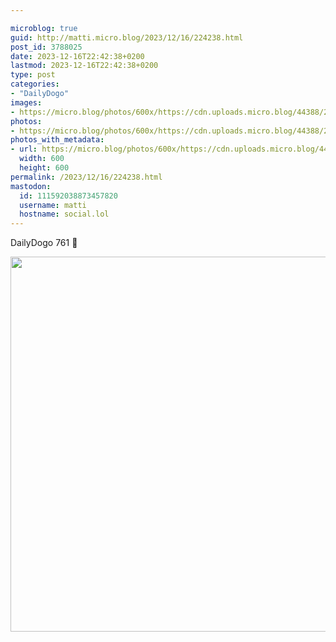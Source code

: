 ```yaml
---

microblog: true
guid: http://matti.micro.blog/2023/12/16/224238.html
post_id: 3788025
date: 2023-12-16T22:42:38+0200
lastmod: 2023-12-16T22:42:38+0200
type: post
categories:
- "DailyDogo"
images:
- https://micro.blog/photos/600x/https://cdn.uploads.micro.blog/44388/2023/14e5a88ee9f4435fbfa43ee8fb9df35a.jpg
photos:
- https://micro.blog/photos/600x/https://cdn.uploads.micro.blog/44388/2023/14e5a88ee9f4435fbfa43ee8fb9df35a.jpg
photos_with_metadata:
- url: https://micro.blog/photos/600x/https://cdn.uploads.micro.blog/44388/2023/14e5a88ee9f4435fbfa43ee8fb9df35a.jpg
  width: 600
  height: 600
permalink: /2023/12/16/224238.html
mastodon:
  id: 111592038873457820
  username: matti
  hostname: social.lol
---
```

DailyDogo 761 🐶

<img src="/media/uploads/2023/14e5a88ee9f4435fbfa43ee8fb9df35a.jpg" width="600" height="600" alt="" />
